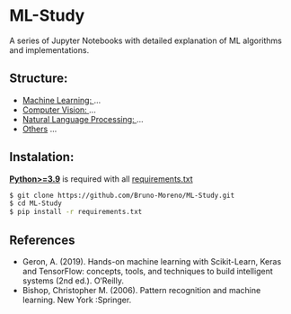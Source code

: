 # ML-Study 

A series of Jupyter Notebooks with detailed explanation of ML algorithms and implementations. 

## Structure: 
 - [Machine Learning: ](/ML) ... 
 - [Computer Vision: ](/CV) ... 
 - [Natural Language Processing: ](/NLP) ... 
 - [Others](/others) ... 

## Instalation: 

[**Python>=3.9**](https://www.python.org/) is required with all
[requirements.txt](requirements.txt)

```bash
$ git clone https://github.com/Bruno-Moreno/ML-Study.git
$ cd ML-Study
$ pip install -r requirements.txt
```

## References
 - Geron, A. (2019). Hands-on machine learning with Scikit-Learn, Keras and TensorFlow: concepts, tools, and techniques to build intelligent systems (2nd ed.). O’Reilly.
 - Bishop, Christopher M. (2006). Pattern recognition and machine learning. New York :Springer.

